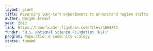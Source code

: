 ```yaml
---
layout: grant
title: Reversing long-term experiments to understand regime shifts
author: Morgan Ernest
year: 2013
link: https://ndownloader.figshare.com/files/1694745
funder: "U.S. National Science Foundation (NSF)"
program: Population & Community Ecology
status: funded
---
```

